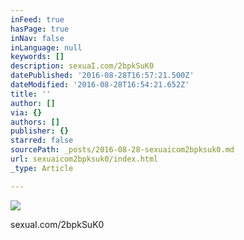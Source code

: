 ```yaml
---
inFeed: true
hasPage: true
inNav: false
inLanguage: null
keywords: []
description: sexuaI.com/2bpkSuK0
datePublished: '2016-08-28T16:57:21.500Z'
dateModified: '2016-08-28T16:54:21.652Z'
title: ''
author: []
via: {}
authors: []
publisher: {}
starred: false
sourcePath: _posts/2016-08-28-sexuaicom2bpksuk0.md
url: sexuaicom2bpksuk0/index.html
_type: Article

---
```

![](https://the-grid-user-content.s3-us-west-2.amazonaws.com/2931c428-8154-46ce-9d44-9306e05a6963.jpg)

sexuaI.com/2bpkSuK0
